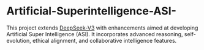 # Artificial-Superintelligence-ASI-
This project extends [DeepSeek-V3](https://github.com/deepseek-ai/DeepSeek-V3) with enhancements aimed at developing Artificial Super Intelligence (ASI). It incorporates advanced reasoning, self-evolution, ethical alignment, and collaborative intelligence features.
